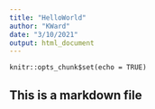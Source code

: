 ```yaml
---
title: "HelloWorld"
author: "KWard"
date: "3/10/2021"
output: html_document
---
```


```{r setup, include=FALSE}
knitr::opts_chunk$set(echo = TRUE)
```

## This is a markdown file
